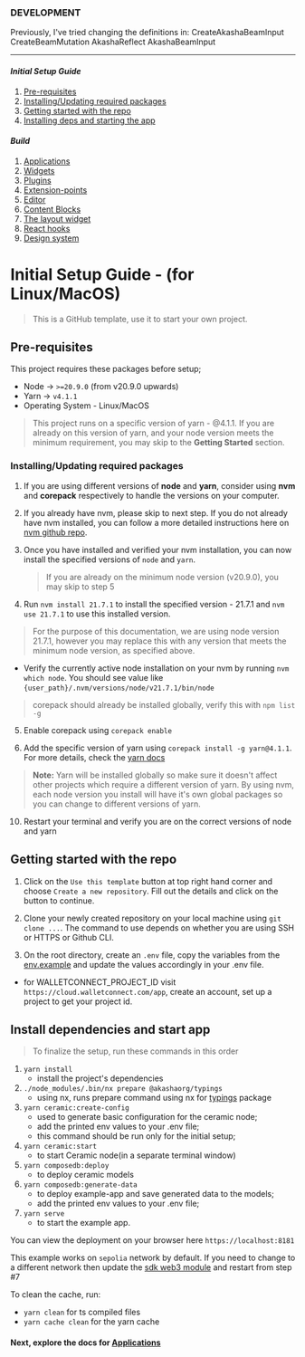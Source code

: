 ### DEVELOPMENT

Previously, I've tried changing the definitions in:
CreateAkashaBeamInput
CreateBeamMutation
AkashaReflect
AkashaBeamInput

---

#### _Initial Setup Guide_

1. [Pre-requisites](#pre-requisites)
2. [Installing/Updating required packages](#installingupdating-required-packages)
3. [Getting started with the repo](#getting-started-with-the-repo)
4. [Installing deps and starting the app](#install-dependencies-and-start-app)

#### _Build_

1. [Applications](./documentation/APPS.md)
2. [Widgets](./documentation/WIDGETS.md)
3. [Plugins](./documentation/PLUGINS.md)
4. [Extension-points](./documentation/EXTENSIONS.MD)
5. [Editor](./documentation/EDITOR.md)
6. [Content Blocks](./documentation/CONTENT_BLOCKS.md)
7. [The layout widget](./documentation/layout-widget.md)
8. [React hooks](./documentation/custom-hooks.md)
9. [Design system](./documentation/design-system.md)

# Initial Setup Guide - (for Linux/MacOS)

> This is a GitHub template, use it to start your own project.

## Pre-requisites

This project requires these packages before setup;

- Node -> `>=20.9.0` (from v20.9.0 upwards)
- Yarn -> `v4.1.1`
- Operating System - Linux/MacOS

> This project runs on a specific version of yarn - @4.1.1. If you are already on this version of yarn, and your node version meets the minimum requirement, you may skip to the **Getting Started** section.

### Installing/Updating required packages

1. If you are using different versions of **node** and **yarn**, consider using **nvm** and **corepack** respectively to handle the versions on your computer.

2. If you already have nvm, please skip to next step. If you do not already have nvm installed, you can follow a more detailed instructions here on [nvm github repo](https://github.com/nvm-sh/nvm).

3. Once you have installed and verified your nvm installation, you can now install the specified versions of `node` and `yarn`.

   > If you are already on the minimum node version (v20.9.0), you may skip to step 5

4. Run `nvm install 21.7.1` to install the specified version - 21.7.1 and `nvm use 21.7.1` to use this installed version.

> For the purpose of this documentation, we are using node version 21.7.1, however you may replace this with any version that meets the minimum node version, as specified above.

- Verify the currently active node installation on your nvm by running `nvm which node`. You should see value like `{user_path}/.nvm/versions/node/v21.7.1/bin/node`

> corepack should already be installed globally, verify this with `npm list -g`

5. Enable corepack using `corepack enable`

6. Add the specific version of yarn using `corepack install -g yarn@4.1.1`. For more details, check the [yarn docs](https://yarnpkg.com/getting-started/install)

> **Note:** Yarn will be installed globally so make sure it doesn't affect other projects which require a different version of yarn. By using nvm, each node version you install will have it's own global packages so you can change to different versions of yarn.

10. Restart your terminal and verify you are on the correct versions of node and yarn

## Getting started with the repo

1. Click on the `Use this template` button at top right hand corner and choose `Create a new repository`. Fill out the details and click on the button to continue.

2. Clone your newly created repository on your local machine using `git clone ...`. The command to use depends on whether you are using SSH or HTTPS or Github CLI.

3. On the root directory, create an `.env` file, copy the variables from the [env.example](.env.example) and update the values accordingly in your .env file.

- for WALLETCONNECT_PROJECT_ID visit `https://cloud.walletconnect.com/app`, create an account, set up a project to get your project id.

## Install dependencies and start app

> To finalize the setup, run these commands in this order

1. `yarn install`
   - install the project's dependencies
2. `./node_modules/.bin/nx prepare @akashaorg/typings`
   - using nx, runs prepare command using nx for [typings](./libs/typings/package.json) package
3. `yarn ceramic:create-config`
   - used to generate basic configuration for the ceramic node;
   - add the printed env values to your .env file;
   - this command should be run only for the initial setup;
4. `yarn ceramic:start`
   - to start Ceramic node(in a separate terminal window)
5. `yarn composedb:deploy`
   - to deploy ceramic models
6. `yarn composedb:generate-data`
   - to deploy example-app and save generated data to the models;
   - add the printed env values to your .env file;
7. `yarn serve`
   - to start the example app.

You can view the deployment on your browser here `https://localhost:8181`

This example works on `sepolia` network by default.
If you need to change to a different network then update the [sdk web3 module](./libs/sdk/src/common/web3.connector.ts) and restart from step #7

To clean the cache, run:

- `yarn clean` for ts compiled files
- `yarn cache clean` for the yarn cache

#### Next, explore the docs for [Applications](./documentation/APPS.md)
